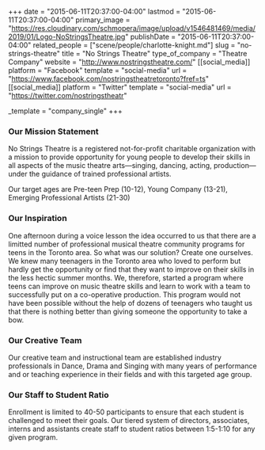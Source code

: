 +++
date = "2015-06-11T20:37:00-04:00"
lastmod = "2015-06-11T20:37:00-04:00"
primary_image = "https://res.cloudinary.com/schmopera/image/upload/v1546481469/media/2019/01/Logo-NoStringsTheatre.jpg"
publishDate = "2015-06-11T20:37:00-04:00"
related_people = ["scene/people/charlotte-knight.md"]
slug = "no-strings-theatre"
title = "No Strings Theatre"
type_of_company = "Theatre Company"
website = "http://www.nostringstheatre.com/"
[[social_media]]
platform = "Facebook"
template = "social-media"
url = "https://www.facebook.com/nostringstheatretoronto?fref=ts"
[[social_media]]
platform = "Twitter"
template = "social-media"
url = "https://twitter.com/nostringstheatr"

_template = "company_single"
+++
### Our Mission Statement

No Strings Theatre is a registered not-for-profit charitable organization with a mission to provide opportunity for young people to develop their skills in all aspects of the music theatre arts—singing, dancing, acting, production—under the guidance of trained professional artists.

Our target ages are Pre-teen Prep (10-12), Young Company (13-21), Emerging Professional Artists (21-30)

### Our Inspiration

One afternoon during a voice lesson the idea occurred to us that there are a limitted number of professional musical theatre community programs for teens in the Toronto area. So what was our solution? Create one ourselves. We knew many teenagers in the Toronto area who loved to perform but hardly get the opportunity or find that they want to improve on their skills in the less hectic summer months. We, therefore, started a program where teens can improve on music theatre skills and learn to work with a team to successfully put on a co-operative production. This program would not have been possible without the help of dozens of teenagers who taught us that there is nothing better than giving someone the opportunity to take a bow.

### Our Creative Team

Our creative team and instructional team are established industry professionals in Dance, Drama and Singing with many years of performance and or teaching experience in their fields and with this targeted age group.

### Our Staff to Student Ratio

Enrollment is limited to 40-50 participants to ensure that each student is challenged to meet their goals. Our tiered system of directors, associates, interns and assistants create staff to student ratios between 1:5-1:10 for any given program.